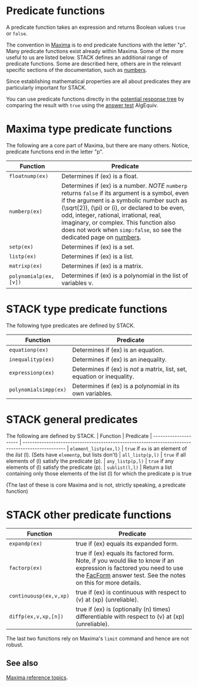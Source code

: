 # Predicate functions

A predicate function takes an expression and returns Boolean values `true` or `false`.

The convention in [Maxima](Maxima.md) is to end predicate
functions with the letter "p". Many predicate functions exist
already within Maxima.  Some of the more useful to us are
listed below.   STACK defines an additional range of predicate
functions.  Some are described here, others are in the relevant specific sections of the documentation, such as [numbers](Numbers.md).

Since establishing mathematical properties are all about predicates they are particularly important for STACK.

You can use predicate functions directly in the [potential response tree](../Authoring/Potential_response_trees.md) by comparing the result with `true` using the
[answer test](../Authoring/Answer_tests.md) AlgEquiv.

# Maxima type predicate functions #

The following are a core part of Maxima, but there are many others.  Notice, predicate functions end in the letter "p".

| Function                | Predicate
| ----------------------- | ----------------------------------------------------------------------------------------------------------------------------------------------------------------------------------------------------------------------------------------------------------------------------------------------------------------------------------------------------------
| `floatnump(ex)`         | Determines if \(ex\) is a float.
| `numberp(ex)`           | Determines if \(ex\) is a number.  _NOTE_ `numberp` returns `false` if its argument is a symbol, even if the argument is a symbolic number such as \(\sqrt{2}\), \(\pi\) or \(i\), or declared to be even, odd, integer, rational, irrational, real, imaginary, or complex.   This function also does not work when `simp:false`, so see the dedicated page on [numbers](Numbers.md).
| `setp(ex)`              | Determines if \(ex\) is a set.
| `listp(ex)`             | Determines if \(ex\) is a list.
| `matrixp(ex)`           | Determines if \(ex\) is a matrix.
| `polynomialp(ex,[v])`   | Determines if \(ex\) is a polynomial in the list of variables v.

# STACK type predicate functions

The following type predicates are defined by STACK.

| Function                  | Predicate
| ------------------------- | ----------------------------------------------------------------------------------------------------------------------------------------------------------------------------------------------------------------------------------------------------------------------------------------------------------------------------------------------------------
| `equationp(ex)`           | Determines if \(ex\) is an equation.
| `inequalityp(ex)`         | Determines if \(ex\) is an inequality.
| `expressionp(ex)`         | Determines if \(ex\) is _not_ a matrix, list, set, equation or inequality.
| `polynomialsimpp(ex)`     | Determines if \(ex\) is a polynomial in its own variables.


# STACK general predicates #

The following are defined by STACK.
| Function              | Predicate
| --------------------- | ------------------------------------------------------------------------------------------------
| `element_listp(ex,l)` | `true` if `ex` is an element of the _list_ \(l\).  (Sets have `elementp`, but lists don't)
| `all_listp(p,l)`      | `true` if all elements of \(l\) satisfy the predicate \(p\).
| `any_listp(p,l)`      | `true` if any elements of \(l\) satisfy the predicate \(p\).
| `sublist(l,l)`        | Return a list containing only those elements of the list \(l\) for which the predicate p is true

(The last of these is core Maxima and is not, strictly speaking, a predicate function)

# STACK other predicate functions #

| Function                  | Predicate
| ------------------------- | ----------------------------------------------------------------------------------------------------------------------------------------------------------------------------------------------------
| `expandp(ex)`             | true if \(ex\) equals its expanded form.
| `factorp(ex) `            | true if \(ex\) equals its factored form.  Note, if you would like to know if an expression is factored you need to use the [FacForm](../Authoring/Answer_tests.md#Form) answer test.  See the notes on this for more details.
| `continuousp(ex,v,xp) `   | true if \(ex\) is continuous with respect to \(v\) at \(xp\) (unreliable).
| `diffp(ex,v,xp,[n]) `     | true if \(ex\) is (optionally \(n\) times) differentiable with respect to \(v\) at \(xp\) (unreliable).

The last two functions rely on Maxima's `limit` command and hence are not robust.

## See also

[Maxima reference topics](index.md#reference.md).
